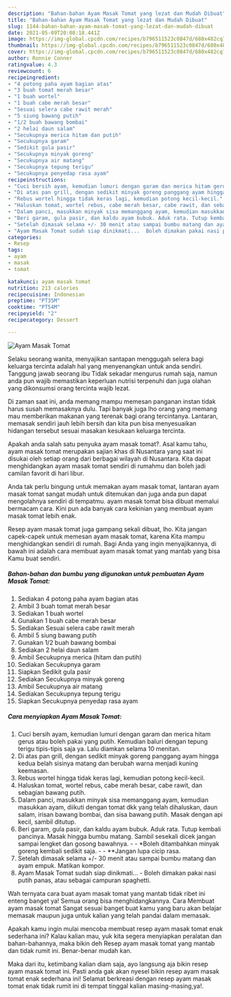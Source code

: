 ```yaml
---
description: "Bahan-bahan Ayam Masak Tomat yang lezat dan Mudah Dibuat"
title: "Bahan-bahan Ayam Masak Tomat yang lezat dan Mudah Dibuat"
slug: 1144-bahan-bahan-ayam-masak-tomat-yang-lezat-dan-mudah-dibuat
date: 2021-05-09T20:08:18.441Z
image: https://img-global.cpcdn.com/recipes/b796511523c0847d/680x482cq70/ayam-masak-tomat-foto-resep-utama.jpg
thumbnail: https://img-global.cpcdn.com/recipes/b796511523c0847d/680x482cq70/ayam-masak-tomat-foto-resep-utama.jpg
cover: https://img-global.cpcdn.com/recipes/b796511523c0847d/680x482cq70/ayam-masak-tomat-foto-resep-utama.jpg
author: Ronnie Conner
ratingvalue: 4.3
reviewcount: 6
recipeingredient:
- "4 potong paha ayam bagian atas"
- "3 buah tomat merah besar"
- "1 buah wortel"
- "1 buah cabe merah besar"
- "Sesuai selera cabe rawit merah"
- "5 siung bawang putih"
- "1/2 buah bawang bombai"
- "2 helai daun salam"
- "Secukupnya merica hitam dan putih"
- "Secukupnya garam"
- "Sedikit gula pasir"
- "Secukupnya minyak goreng"
- "Secukupnya air matang"
- "Secukupnya tepung terigu"
- "Secukupnya penyedap rasa ayam"
recipeinstructions:
- "Cuci bersih ayam, kemudian lumuri dengan garam dan merica hitam gerus atau boleh pakai yang putih. Kemudian baluri dengan tepung terigu tipis-tipis saja ya. Lalu diamkan selama 10 menitan."
- "Di atas pan grill, dengan sedikit minyak goreng panggang ayam hingga kedua belah sisinya matang dan berubah warna menjadi kuning keemasan."
- "Rebus wortel hingga tidak keras lagi, kemudian potong kecil-kecil."
- "Haluskan tomat, wortel rebus, cabe merah besar, cabe rawit, dan sebagian bawang putih."
- "Dalam panci, masukkan minyak sisa memanggang ayam, kemudian masukkan ayam, diikuti dengan tomat dkk yang telah dihaluskan, daun salam, irisan bawang bombai, dan sisa bawang putih. Masak dengan api kecil, sambil ditutup."
- "Beri garam, gula pasir, dan kaldu ayam bubuk. Aduk rata. Tutup kembali pancinya. Masak hingga bumbu matang. Sambil sesekali dicek jangan sampai lengket dan gosong bawahnya.   *Boleh ditambahkan minyak goreng kembali sedikit saja.   **Jangan lupa cicip rasa."
- "Setelah dimasak selama +/- 30 menit atau sampai bumbu matang dan ayam empuk. Matikan kompor."
- "Ayam Masak Tomat sudah siap dinikmati...  Boleh dimakan pakai nasi putih panas, atau sebagai campuran spaghetti."
categories:
- Resep
tags:
- ayam
- masak
- tomat

katakunci: ayam masak tomat 
nutrition: 213 calories
recipecuisine: Indonesian
preptime: "PT35M"
cooktime: "PT54M"
recipeyield: "2"
recipecategory: Dessert

---
```



![Ayam Masak Tomat](https://img-global.cpcdn.com/recipes/b796511523c0847d/680x482cq70/ayam-masak-tomat-foto-resep-utama.jpg)

Selaku seorang wanita, menyajikan santapan menggugah selera bagi keluarga tercinta adalah hal yang menyenangkan untuk anda sendiri. Tanggung jawab seorang ibu Tidak sekadar mengurus rumah saja, namun anda pun wajib memastikan keperluan nutrisi terpenuhi dan juga olahan yang dikonsumsi orang tercinta wajib lezat.

Di zaman  saat ini, anda memang mampu memesan panganan instan tidak harus susah memasaknya dulu. Tapi banyak juga lho orang yang memang mau memberikan makanan yang terenak bagi orang tercintanya. Lantaran, memasak sendiri jauh lebih bersih dan kita pun bisa menyesuaikan hidangan tersebut sesuai masakan kesukaan keluarga tercinta. 



Apakah anda salah satu penyuka ayam masak tomat?. Asal kamu tahu, ayam masak tomat merupakan sajian khas di Nusantara yang saat ini disukai oleh setiap orang dari berbagai wilayah di Nusantara. Kita dapat menghidangkan ayam masak tomat sendiri di rumahmu dan boleh jadi camilan favorit di hari libur.

Anda tak perlu bingung untuk memakan ayam masak tomat, lantaran ayam masak tomat sangat mudah untuk ditemukan dan juga anda pun dapat mengolahnya sendiri di tempatmu. ayam masak tomat bisa dibuat memalui bermacam cara. Kini pun ada banyak cara kekinian yang membuat ayam masak tomat lebih enak.

Resep ayam masak tomat juga gampang sekali dibuat, lho. Kita jangan capek-capek untuk memesan ayam masak tomat, karena Kita mampu menghidangkan sendiri di rumah. Bagi Anda yang ingin menyajikannya, di bawah ini adalah cara membuat ayam masak tomat yang mantab yang bisa Kamu buat sendiri.

<!--inarticleads1-->

##### Bahan-bahan dan bumbu yang digunakan untuk pembuatan Ayam Masak Tomat:

1. Sediakan 4 potong paha ayam bagian atas
1. Ambil 3 buah tomat merah besar
1. Sediakan 1 buah wortel
1. Gunakan 1 buah cabe merah besar
1. Sediakan Sesuai selera cabe rawit merah
1. Ambil 5 siung bawang putih
1. Gunakan 1/2 buah bawang bombai
1. Sediakan 2 helai daun salam
1. Ambil Secukupnya merica (hitam dan putih)
1. Sediakan Secukupnya garam
1. Siapkan Sedikit gula pasir
1. Sediakan Secukupnya minyak goreng
1. Ambil Secukupnya air matang
1. Sediakan Secukupnya tepung terigu
1. Siapkan Secukupnya penyedap rasa ayam




<!--inarticleads2-->

##### Cara menyiapkan Ayam Masak Tomat:

1. Cuci bersih ayam, kemudian lumuri dengan garam dan merica hitam gerus atau boleh pakai yang putih. Kemudian baluri dengan tepung terigu tipis-tipis saja ya. Lalu diamkan selama 10 menitan.
1. Di atas pan grill, dengan sedikit minyak goreng panggang ayam hingga kedua belah sisinya matang dan berubah warna menjadi kuning keemasan.
1. Rebus wortel hingga tidak keras lagi, kemudian potong kecil-kecil.
1. Haluskan tomat, wortel rebus, cabe merah besar, cabe rawit, dan sebagian bawang putih.
1. Dalam panci, masukkan minyak sisa memanggang ayam, kemudian masukkan ayam, diikuti dengan tomat dkk yang telah dihaluskan, daun salam, irisan bawang bombai, dan sisa bawang putih. Masak dengan api kecil, sambil ditutup.
1. Beri garam, gula pasir, dan kaldu ayam bubuk. Aduk rata. Tutup kembali pancinya. Masak hingga bumbu matang. Sambil sesekali dicek jangan sampai lengket dan gosong bawahnya.  -  - *Boleh ditambahkan minyak goreng kembali sedikit saja.  -  - **Jangan lupa cicip rasa.
1. Setelah dimasak selama +/- 30 menit atau sampai bumbu matang dan ayam empuk. Matikan kompor.
1. Ayam Masak Tomat sudah siap dinikmati...  - Boleh dimakan pakai nasi putih panas, atau sebagai campuran spaghetti.




Wah ternyata cara buat ayam masak tomat yang mantab tidak ribet ini enteng banget ya! Semua orang bisa menghidangkannya. Cara Membuat ayam masak tomat Sangat sesuai banget buat kamu yang baru akan belajar memasak maupun juga untuk kalian yang telah pandai dalam memasak.

Apakah kamu ingin mulai mencoba membuat resep ayam masak tomat enak sederhana ini? Kalau kalian mau, yuk kita segera menyiapkan peralatan dan bahan-bahannya, maka bikin deh Resep ayam masak tomat yang mantab dan tidak rumit ini. Benar-benar mudah kan. 

Maka dari itu, ketimbang kalian diam saja, ayo langsung aja bikin resep ayam masak tomat ini. Pasti anda gak akan nyesel bikin resep ayam masak tomat enak sederhana ini! Selamat berkreasi dengan resep ayam masak tomat enak tidak rumit ini di tempat tinggal kalian masing-masing,ya!.

